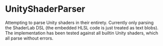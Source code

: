 # UnityShaderParser
Attempting to parse Unity shaders in their entirety. Currently only parsing the ShaderLab DSL (the embedded HLSL code is just treated as text blobs). The implementation has been tested against all builtin Unity shaders, which all parse without errors.
